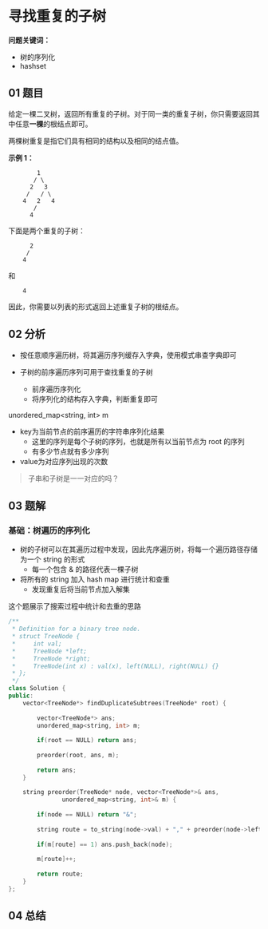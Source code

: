 # 寻找重复的子树
**问题关键词：**

- 树的序列化
- hashset

## 01 题目

给定一棵二叉树，返回所有重复的子树。对于同一类的重复子树，你只需要返回其中任意**一棵**的根结点即可。

两棵树重复是指它们具有相同的结构以及相同的结点值。

**示例 1：**

```
        1
       / \
      2   3
     /   / \
    4   2   4
       /
      4
```

下面是两个重复的子树：

```
      2
     /
    4
```

和

```
    4
```

因此，你需要以列表的形式返回上述重复子树的根结点。

## 02 分析

- 按任意顺序遍历树，将其遍历序列缓存入字典，使用模式串查字典即可



- 子树的前序遍历序列可用于查找重复的子树
  - 前序遍历序列化
  - 将序列化的结构存入字典，判断重复即可

unordered_map<string, int> m

- key为当前节点的前序遍历的字符串序列化结果
  - 这里的序列是每个子树的序列，也就是所有以当前节点为 root 的序列
  - 有多少节点就有多少序列
- value为对应序列出现的次数

> 子串和子树是一一对应的吗？

## 03 题解

### 基础：树遍历的序列化

- 树的子树可以在其遍历过程中发现，因此先序遍历树，将每一个遍历路径存储为一个 string 的形式
  - 每一个包含 & 的路径代表一棵子树
- 将所有的 string 加入 hash map 进行统计和查重
  - 发现重复后将当前节点加入解集

这个题展示了搜索过程中统计和去重的思路

```c++
/**
 * Definition for a binary tree node.
 * struct TreeNode {
 *     int val;
 *     TreeNode *left;
 *     TreeNode *right;
 *     TreeNode(int x) : val(x), left(NULL), right(NULL) {}
 * };
 */
class Solution {
public:
    vector<TreeNode*> findDuplicateSubtrees(TreeNode* root) {
        
        vector<TreeNode*> ans;
        unordered_map<string, int> m;
        
        if(root == NULL) return ans;
        
        preorder(root, ans, m);
        
        return ans;
    }
    
    string preorder(TreeNode* node, vector<TreeNode*>& ans, 
               unordered_map<string, int>& m) {
        
        if(node == NULL) return "&";
        
        string route = to_string(node->val) + "," + preorder(node->left, ans, m)+"," + preorder(node->right, ans, m);
        
        if(m[route] == 1) ans.push_back(node);
        
        m[route]++;
        
        return route;
    }
};
```

## 04 总结

